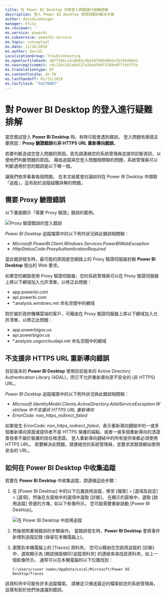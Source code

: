 ```yaml
---
title: 在 Power BI Desktop 中對登入問題進行疑難排解
description: 登入 Power BI Desktop 常見問題的解決方案
author: davidiseminger
manager: kfile
ms.reviewer: ''
ms.service: powerbi
ms.subservice: powerbi-service
ms.topic: conceptual
ms.date: 11/28/2018
ms.author: davidi
LocalizationGroup: Troubleshooting
ms.openlocfilehash: a07f266ccdc0b02cd6a18f84b48b5e2b3564b642
ms.sourcegitcommit: c8c126c1b2ab4527a16a4fb8f5208e0f7fa5ff5a
ms.translationtype: HT
ms.contentlocale: zh-TW
ms.lasthandoff: 01/15/2019
ms.locfileid: "54278987"
---
```

# <a name="troubleshooting-sign-in-for-power-bi-desktop"></a>對 Power BI Desktop 的登入進行疑難排解
當您嘗試登入 **Power BI Desktop** 時，有時可能會遇到錯誤。 登入問題有兩個主要原因：**Proxy 驗證錯誤**和**非 HTTPS URL 重新導向錯誤**。 

若要判斷造成您登入問題的原因，首先請連絡您的系統管理員並提供診斷資訊，以便他們判斷問題的原因。 藉由追蹤與您登入問題相關聯的問題，系統管理員可以判斷適用於您的錯誤是以下哪一個。 

讓我們依序看看每個問題。 在本文結尾會討論如何在 Power BI Desktop 中擷取「追蹤」，這有助於追蹤疑難排解的問題。


## <a name="proxy-authentication-required-error"></a>需要 Proxy 驗證錯誤

以下畫面顯示「需要 Proxy 驗證」錯誤的範例。

![Proxy 驗證錯誤的登入錯誤](media/desktop-troubleshooting-sign-in/desktop-tshoot-sign-in_01.png)

*Power BI Desktop* 追蹤檔案中的以下例外狀況與此錯誤相關聯：

* *Microsoft.PowerBI.Client.Windows.Services.PowerBIWebException*
* *HttpStatusCode:ProxyAuthenticationRequired*

當此錯誤發生時，最可能的原因是您網路上的 Proxy 驗證伺服器封鎖 **Power BI Desktop** 發出的 Web 要求。 

如果您的網路使用 Proxy 驗證伺服器，您的系統管理員可以在 Proxy 驗證伺服器上將以下網域加入允許清單，以修正此問題：

* app.powerbi.com
* api.powerbi.com
* *.analysis.windows.net 命名空間中的網域

對於屬於政府機構雲端的客戶，可藉由在 Proxy 驗證伺服器上將以下網域加入允許清單，以修正此問題：

* app.powerbigov.us
* api.powerbigov.us
* *.analysis.usgovcloudapi.net 命名空間中的網域

## <a name="non-https-url-redirect-not-supported-error"></a>不支援非 HTTPS URL 重新導向錯誤

目前版本的 **Power BI Desktop** 使用目前版本的 Active Directory Authentication Library (ADAL)，而它不允許重新導向至不安全的 (非 HTTPS) URL。 

*Power BI Desktop* 追蹤檔案中的以下例外狀況與此錯誤相關聯：

* *Microsoft.IdentityModel.Clients.ActiveDirectory.AdalServiceException:WebView 中不支援非 HTTPS URL 重新導向*
* *ErrorCode: non_https_redirect_failed*

如果發生 *ErrorCode: non_https_redirect_failed*，表示重新導向鏈結中的一或多個重新導向頁面或提供者不是 HTTPS 保護的端點，或者一或多個重新導向的憑證簽發者不屬於裝置的信任根憑證。 登入重新導向鏈結中的所有提供者都必須使用 HTTPS URL。 若要解決此問題，請連絡您的系統管理員，並要求其驗證網站使用安全的 URL。 

## <a name="how-to-collect-a-trace-in-power-bi-desktop"></a>如何在 Power BI Desktop 中收集追蹤

若要在 **Power BI Desktop** 中收集追蹤，請遵循這些步驟：

1. 在 [Power BI Desktop] 中的以下位置啟用追蹤，移至 [檔案] > [選項及設定] > [選項]，然後在左窗格中的選項中選取 [診斷]。 在顯示的窗格中，選取 [啟用追蹤] 旁邊的方塊，如以下影像所示。 您可能需要重新啟動 [Power BI Desktop]。
   
   ![在 Power BI Desktop 中啟用追蹤](media/desktop-troubleshooting-sign-in/desktop-tshoot-sign-in_02.png)

2. 然後按照重現錯誤的步驟操作。 當錯誤發生時，**Power BI Desktop** 會將事件新增到追蹤記錄 (保留在本機電腦上)。

3. 瀏覽到本機電腦上的 [Traces] 資料夾。 您可以藉由在您啟用追蹤的 [診斷] 中，選取顯示為 [開啟損毀傾印/追蹤資料夾] 的連結來尋找該資料夾，如上一個影像所示。 通常可以在本機電腦的以下位置找到：

    `C:\Users/<user name>/AppData/Local/Microsoft/Power BI Desktop/Traces`

該資料夾中可能有許多追蹤檔案。 請確定只傳送最近的檔案給您的系統管理員，這樣有助於他們快速識別錯誤。 

